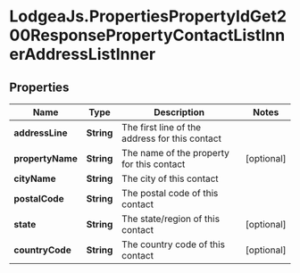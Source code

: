 # LodgeaJs.PropertiesPropertyIdGet200ResponsePropertyContactListInnerAddressListInner

## Properties

Name | Type | Description | Notes
------------ | ------------- | ------------- | -------------
**addressLine** | **String** | The first line of the address for this contact | 
**propertyName** | **String** | The name of the property for this contact | [optional] 
**cityName** | **String** | The city of this contact | 
**postalCode** | **String** | The postal code of this contact | 
**state** | **String** | The state/region of this contact | [optional] 
**countryCode** | **String** | The country code of this contact | [optional] 


